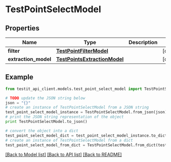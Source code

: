 # TestPointSelectModel


## Properties
Name | Type | Description | Notes
------------ | ------------- | ------------- | -------------
**filter** | [**TestPointFilterModel**](TestPointFilterModel.md) |  | [optional] 
**extraction_model** | [**TestPointsExtractionModel**](TestPointsExtractionModel.md) |  | [optional] 

## Example

```python
from testit_api_client.models.test_point_select_model import TestPointSelectModel

# TODO update the JSON string below
json = "{}"
# create an instance of TestPointSelectModel from a JSON string
test_point_select_model_instance = TestPointSelectModel.from_json(json)
# print the JSON string representation of the object
print TestPointSelectModel.to_json()

# convert the object into a dict
test_point_select_model_dict = test_point_select_model_instance.to_dict()
# create an instance of TestPointSelectModel from a dict
test_point_select_model_from_dict = TestPointSelectModel.from_dict(test_point_select_model_dict)
```
[[Back to Model list]](../README.md#documentation-for-models) [[Back to API list]](../README.md#documentation-for-api-endpoints) [[Back to README]](../README.md)


